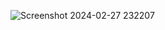 ![Screenshot 2024-02-27 232207](https://github.com/Shadrack-S/chartJs-Learn/assets/132945108/ca62f7ef-d036-4cdf-a9e7-581a57f5d1d4)
